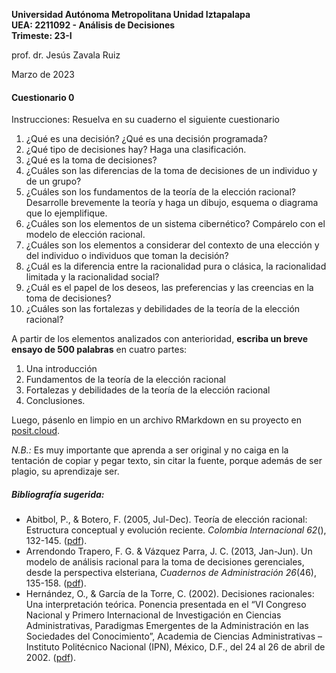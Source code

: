**Universidad Autónoma Metropolitana Unidad Iztapalapa**  
**UEA: 2211092 - Análisis de Decisiones**  
**Trimeste: 23-I**  

prof. dr. Jesús Zavala Ruiz  

Marzo de 2023  

#### Cuestionario 0

Instrucciones: Resuelva en su cuaderno el siguiente cuestionario 

1. ¿Qué es una decisión? ¿Qué es una decisión programada?  
2. ¿Qué tipo de decisiones hay? Haga una clasificación.  
3. ¿Qué es la toma de decisiones?  
4. ¿Cuáles son las diferencias de la toma de decisiones de un individuo y de un grupo?  
5. ¿Cuáles son los fundamentos de la teoría de la elección racional? Desarrolle brevemente la teoría y haga un dibujo, esquema o diagrama que lo ejemplifique.  
6. ¿Cuáles son los elementos de un sistema cibernético? Compárelo con el modelo de elección racional.  
7. ¿Cuáles son los elementos a considerar del contexto de una elección y del individuo o individuos que toman la decisión?  
8. ¿Cuál es la diferencia entre la racionalidad pura o clásica, la racionalidad limitada y la racionalidad social?  
9. ¿Cuál es el papel de los deseos, las preferencias y las creencias en la toma de decisiones?
10. ¿Cuáles son las fortalezas y debilidades de la teoría de la elección racional?  

A partir de los elementos analizados con anterioridad, **escriba un breve ensayo de 500 palabras** en cuatro partes:   
1. Una introducción  
2. Fundamentos de la teoría de la elección racional
3. Fortalezas y debilidades de la teoría de la elección racional
4. Conclusiones.
 
Luego, pásenlo en limpio en un archivo RMarkdown en su proyecto en [posit.cloud](posit.cloud).

*N.B.:* Es muy importante que aprenda a ser original y no caiga en la tentación de copiar y pegar texto, sin citar la fuente, porque además de ser plagio, su aprendizaje ser.    

##### Bibliografía sugerida:
- Abitbol, P., & Botero, F. (2005, Jul-Dec). Teoría de elección racional: Estructura conceptual y evolución reciente. *Colombia Internacional 62*(), 132-145. ([pdf](http://www.scielo.org.co/pdf/rci/n62/n62a09.pdf)).  
- Arrendondo Trapero, F. G. & Vázquez Parra, J. C. (2013, Jan-Jun). Un modelo de análisis racional para la toma de decisiones gerenciales, desde la perspectiva elsteriana, *Cuadernos de Administración 26*(46), 135-158. ([pdf](http://www.scielo.org.co/pdf/cadm/v26n46/v26n46a07.pdf)).  
- Hernández, O., & García de la Torre, C. (2002). Decisiones racionales: Una interpretación teórica. Ponencia presentada en el “VI Congreso Nacional y Primero Internacional de Investigación en Ciencias Administrativas, Paradigmas Emergentes de la Administración en las Sociedades del Conocimiento”, Academia de Ciencias Administrativas – Instituto Politécnico Nacional (IPN), México, D.F., del 24 al 26 de abril de 2002. ([pdf](http://acacia.org.mx/busqueda/pdf/01-4.pdf)).  
